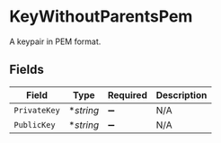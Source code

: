 # KeyWithoutParentsPem

A keypair in PEM format.


## Fields

| Field              | Type               | Required           | Description        |
| ------------------ | ------------------ | ------------------ | ------------------ |
| `PrivateKey`       | **string*          | :heavy_minus_sign: | N/A                |
| `PublicKey`        | **string*          | :heavy_minus_sign: | N/A                |